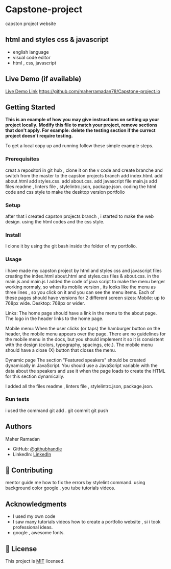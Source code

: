 # Capstone-project
capston project website
## html and styles css & javascript

- english language
- visual code editor
- html , css, javascript

## Live Demo (if available)
[Live Demo Link](https://www.loom.com/share/404dfb258692414d9e5bccc10b82129f)
https://github.com/maherramadan78/Capstone-project.io

## Getting Started

**This is an example of how you may give instructions on setting up your project locally.**
**Modify this file to match your project, remove sections that don't apply. For example: delete the testing section if the currect project doesn't require testing.**


To get a local copy up and running follow these simple example steps.

### Prerequisites
creat a repositori in git hub , clone it on the v code and create branche and switch from the master to the capston projects branch
add index.html.
add about.html
add styles.css.
add about.css.
add javascript file main.js
add  files readme , linters file , stylelintrc.json, package.json.
coding the html code and css style to make the desktop version portfolio


### Setup
after that i created capston projects branch  , i started to make the web design.
using the html codes and the css style.

### Install
I clone it by using the git bash inside the folder of my portfolio.
### Usage
i have made my capston project by html and styles css and javascript files  creating the index.html about.html  and styles.css files & about.css.
in the main.js and main.js I added the code of java script to make the menu berger  working normaly, so when its mobile version , its looks like the menu as three lines , so you click on it and you can see the menu items.
Each of these pages should have versions for 2 different screen sizes:
Mobile: up to 768px wide.
Desktop: 768px or wider.

Links:
The home page should have a link in the menu to the about page.
The logo in the header links to the home page.

Mobile menu:
When the user clicks (or taps) the hamburger button on the header, the mobile menu appears over the page.
There are no guidelines for the mobile menu in the docs, but you should implement it so it is consistent with the design (colors, typography, spacings, etc.).
The mobile menu should have a close (X) button that closes the menu.

Dynamic page
The section "Featured speakers" should be created dynamically in JavaScript.
You should use a JavaScript variable with the data about the speakers and use it when the page loads to create the HTML for this section dynamically.

I added all the files readme , linters file , stylelintrc.json, package.json.
### Run tests
i used the command git add .
git commit
git push

## Authors

Maher Ramadan

- GitHub: [@githubhandle](https://github.com/maherramadan78/Capstone-project)
- LinkedIn: [LinkedIn](https://www.linkedin.com/in/maher-ramadan-655623a4/)


## 🤝 Contributing

mentor guide me how to fix the errors by stylelint command.
using background color 
google .
you tube tutorials videos. 

## Acknowledgments

- I used my own code
- I saw many tutorials videos how to create a portfolio website , si i took  professional ideas.
- google , awesome fonts.

## 📝 License

This project is [MIT](./LICENSE) licensed.

